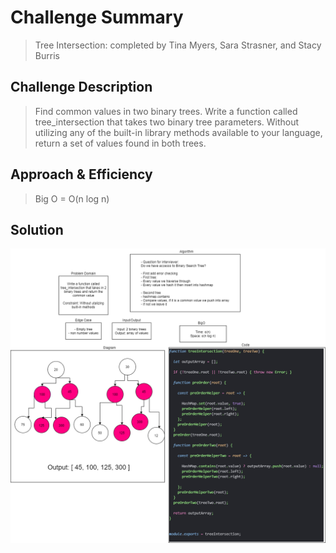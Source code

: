 # Challenge Summary

> Tree Intersection: completed by Tina Myers, Sara Strasner, and Stacy Burris

## Challenge Description

> Find common values in two binary trees.
> Write a function called tree_intersection that takes two binary tree parameters.
> Without utilizing any of the built-in library methods available to your language, return a set of values found in both trees.

## Approach & Efficiency

> Big O = O(n log n)

## Solution

![UML](../assets/tree-intersection.png)
